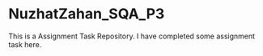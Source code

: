 # NuzhatZahan_SQA_P3
This is a Assignment Task Repository. I have completed some assignment task here.
